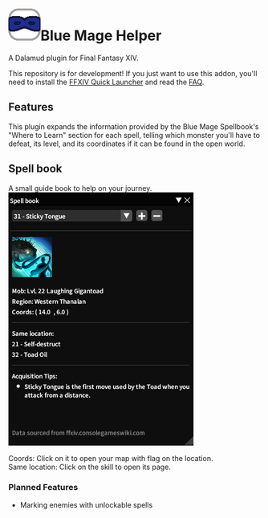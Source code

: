 # ![icon](BlueMageHelper/images/icon.png)Blue Mage Helper

A Dalamud plugin for Final Fantasy XIV.

This repository is for development! If you just want to use this addon, you'll need to install the [FFXIV Quick Launcher](https://github.com/goatcorp/FFXIVQuickLauncher) and read the 
[FAQ](https://goatcorp.github.io/faq/dalamud_troubleshooting.html#q-how-do-i-installenable-plugins).

## Features 
This plugin expands the information provided by the Blue Mage Spellbook's "Where to Learn" section for each spell, telling which monster you'll have to defeat, its level, and its coordinates if it can be 
found in the open world.

## Spell book
A small guide book to help on your journey.  
![book](BlueMageHelper/images/spellbook.png)

Coords: Click on it to open your map with flag on the location.  
Same location: Click on the skill to open its page.

### Planned Features
- Marking enemies with unlockable spells 

